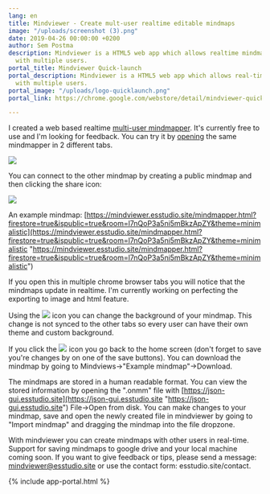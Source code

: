 ```yaml
---
lang: en
title: Mindviewer - Create mult-user realtime editable mindmaps
image: "/uploads/screenshot (3).png"
date: 2019-04-26 00:00:00 +0200
author: Sem Postma
description: Mindviewer is a HTML5 web app which allows realtime mindmap building
  with multiple users.
portal_title: Mindviewer Quick-launch
portal_description: Mindviewer is a HTML5 web app which allows real-time mindmap building
  with multiple users.
portal_image: "/uploads/logo-quicklaunch.png"
portal_link: https://chrome.google.com/webstore/detail/mindviewer-quick-launch/djjbfgojcdebfjeabdofdflmhmoadclb

---
```

I created a web based realtime [multi-user mindmapper](https://t.co/Ub1xTZW6cm). It's currently free to use and I'm looking for feedback. You can try it by [opening](https://t.co/Ub1xTZW6cm) the same mindmapper in 2 different tabs.

![](/uploads/small-card.png)

You can connect to the other mindmap by creating a public mindmap and then clicking the share icon:

![](https://pbs.twimg.com/media/D5AXD8KX4AISINT.png)

An example mindmap: [https://mindviewer.esstudio.site/mindmapper.html?firestore=true&ispublic=true&room=l7nQoP3a5ni5mBkzApZY&theme=minimalistic](https://mindviewer.esstudio.site/mindmapper.html?firestore=true&ispublic=true&room=l7nQoP3a5ni5mBkzApZY&theme=minimalistic "https://mindviewer.esstudio.site/mindmapper.html?firestore=true&ispublic=true&room=l7nQoP3a5ni5mBkzApZY&theme=minimalistic")

If you open this in multiple chrome browser tabs you will notice that the mindmaps update in realtime. I'm currently working on perfecting the exporting to image and html feature.

Using the ![](/uploads/edit.png) icon you can change the background of your mindmap. This change is not synced to the other tabs so every user can have their own theme and custom background.

If you click the ![](/uploads/home.png) icon you go back to the home screen (don't forget to save you're changes by on one of the save buttons). You can download the mindmap by going to Mindviews->"Example mindmap"->Download.

The mindmaps are stored in a human readable format. You can view the stored information by opening the ".onmm" file with [https://json-gui.esstudio.site](https://json-gui.esstudio.site "https://json-gui.esstudio.site") File->Open from disk. You can make changes to your mindmap, save and open the newly created file in mindviewer by going to "Import mindmap" and dragging the mindmap into the file dropzone.

With mindviewer you can create mindmaps with other users in real-time. Support for saving mindmaps to google drive and your local machine coming soon. If you want to give feedback or tips, please send a message: mindviewer@esstudio.site or use the contact form: esstudio.site/contact.

{% include app-portal.html %}